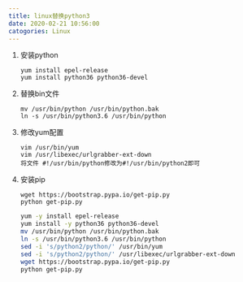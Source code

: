 ```yaml
---
title: linux替换python3
date: 2020-02-21 10:56:00
catogories: Linux
---
```

<!-- TOC START min:1 max:3 link:true asterisk:false update:true -->

<!-- TOC END -->
<!--more-->

1.  安装python
    ```
    yum install epel-release
    yum install python36 python36-devel
    ```

2.  替换bin文件
    ```
    mv /usr/bin/python /usr/bin/python.bak
    ln -s /usr/bin/python3.6 /usr/bin/python
    ```

3.  修改yum配置
    ```
    vim /usr/bin/yum
    vim /usr/libexec/urlgrabber-ext-down
    将文件 #!/usr/bin/python修改为#!/usr/bin/python2即可
    ```

4.  安装pip
    ```
    wget https://bootstrap.pypa.io/get-pip.py
    python get-pip.py
    ```


    ```sh
    yum -y install epel-release
    yum install -y python36 python36-devel
    mv /usr/bin/python /usr/bin/python.bak
    ln -s /usr/bin/python3.6 /usr/bin/python
    sed -i 's/python2/python/' /usr/bin/yum
    sed -i 's/python2/python/' /usr/libexec/urlgrabber-ext-down
    wget https://bootstrap.pypa.io/get-pip.py
    python get-pip.py
    ```
